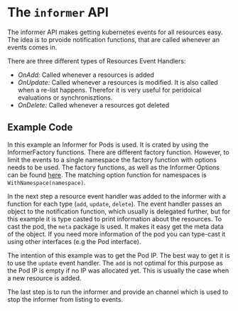 # The `informer` API

The informer API makes getting kubernetes events for all resources easy. The idea is to prvoide notification functions, that are called whenever an events comes in.

There are three different types of Resources Event Handlers:

- *OnAdd:* Called whenever a resources is added
- *OnUpdate:* Called whenever a resources is modified. It is also called when a re-list happens. Therefor it is very useful for peridoical evaluations or synchronisztions.
- *OnDelete:* Called whenever a resources got deleted

## Example Code

In this example an Informer for Pods is used. It is crated by using the InformerFactory functions. There are different factory function. However, to limit the events to a single namespace the factory function with options needs to be used. The factory functions, as well as the Informer Options can be found [here](https://godoc.org/k8s.io/client-go/informers). The matching option function for namespaces is `WithNamespace(namespace)`. 

In the next step a resource event handler was added to the informer with a function for each type (`add`, `update`, `delete`). The event handler passes an object to the notification function, which usually is delegated further, but for this example it is type casted to print information about the resources. To cast the pod, the `meta` package is used. It makes it easy get the meta data of the object. If you need more information of the pod you can type-cast it using other interfaces (e.g the Pod interface).

The intention of this example was to get the Pod IP. The best way to get it is to use the `update` event handler. The `add` is not optimal for this purpose as the Pod IP is empty if no IP was allocated yet. This is usually the case when a new resource is added.

The last step is to run the informer and provide an channel which is used to stop the informer from listing to events. 




